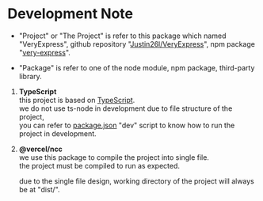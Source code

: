 # Development Note
- "Project" or "The Project" is refer to this package which named "VeryExpress", github repository "[Justin26l/VeryExpress](https://github.com/Justin26l/VeryExpress)", npm package "[very-express](https://www.npmjs.com/package/very-express)".  
  
- "Package" is refer to one of the node module, npm package, third-party library.  
  

1. **TypeScript**  
    this project is based on [TypeScript](https://www.typescriptlang.org/).  
    we do not use ts-node in development due to file structure of the project,  
    you can refer to [package.json](./../package.json) "dev" script to know how to run the project in development.

2. **@vercel/ncc**  
    we use this package to compile the project into single file.  
    the project must be compiled to run as expected.  

    due to the single file design, working directory of the project will always be at "dist/".  